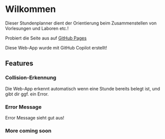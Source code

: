 # Wilkommen

Dieser Stundenplanner dient der Orientierung beim Zusammenstellen von Vorlesungen und Laboren etc.!

Probiert die Seite aus auf [GitHub Pages](https://quabey.github.io/StundenPlaner/)

Diese Web-App wurde mit GitHub Copilot erstellt!

## Features

### Collision-Erkennung

Die Web-App erkennt automatisch wenn eine Stunde bereits belegt ist, und gibt dir ggf. ein Error.

### Error Message

Error Message sieht gut aus!

### More coming soon 

